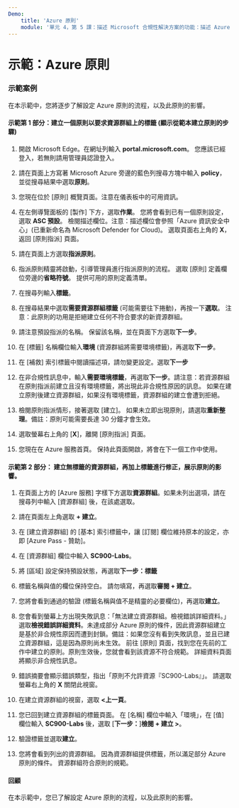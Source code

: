 ```yaml
---
Demo:
    title: 'Azure 原則'
    module: '單元 4，第 5 課：描述 Microsoft 合規性解決方案的功能：描述 Azure 原則'
---
```



# 示範：Azure 原則

### 示範案例
在本示範中，您將逐步了解設定 Azure 原則的流程，以及此原則的影響。

#### 示範第 1 部分：建立一個原則以要求資源群組上的標籤 (顯示從範本建立原則的步驟)

1. 開啟 Microsoft Edge。在網址列輸入 **portal.microsoft.com**。  您應該已經登入，若無則請用管理員認證登入。

1. 請在頁面上方寫著 Microsoft Azure 旁邊的藍色列搜尋方塊中輸入 **policy**，並從搜尋結果中選取**原則**。

1. 您現在位於 [原則] 概覽頁面。注意在儀表板中的可用資訊。

1. 在左側導覽面板的 [製作] 下方，選取**作業**。  您將會看到已有一個原則設定，選取 **ASC 預設**。  檢閱描述欄位。注意：描述欄位會參照「Azure 資訊安全中心」(已重新命名為 Microsoft Defender for Cloud)。  選取頁面右上角的 **X**，返回 [原則指派] 頁面。

1. 請在頁面上方選取**指派原則**。

1. 指派原則精靈將啟動，引導管理員進行指派原則的流程。  選取 [原則] 定義欄位旁邊的**省略符號**。  提供可用的原則定義清單。  

1. 在搜尋列輸入**標籤**。

1. 在搜尋結果中選取**需要資源群組標籤** (可能需要往下捲動)，再按一下**選取**。  注意：此原則的功用是拒絕建立任何不符合要求的新資源群組。  

1. 請注意預設指派的名稱。  保留該名稱，並在頁面下方選取**下一步**。

1. 在 [標籤] 名稱欄位輸入**環境** (資源群組將需要環境標籤)，再選取**下一步**。  

1. 在 [補救] 索引標籤中閱讀描述項，請勿變更設定。選取**下一步**

1. 在非合規性訊息中，輸入**需要環境標籤**，再選取**下一步**。請注意：若資源群組在原則指派前建立且沒有環境標籤，將出現此非合規性原因的訊息。  如果在建立原則後建立資源群組，如果沒有環境標籤，資源群組的建立會遭到拒絕。

1. 檢閱原則指派情形，接著選取 [建立]。  如果未立即出現原則，請選取**重新整理**。備註：原則可能需要長達 30 分鐘才會生效。

1. 選取螢幕右上角的 [**X**]，離開 [原則指派] 頁面。

1. 您現在在 Azure 服務首頁。  保持此頁面開啟，將會在下一個工作中使用。

#### 示範第 2 部分：  建立無標籤的資源群組，再加上標籤進行修正，展示原則的影響。

1. 在頁面上方的 [Azure 服務] 字樣下方選取**資源群組**。如果未列出選項，請在搜尋列中輸入 [資源群組] 後，在該處選取。

1. 請在頁面左上角選取 **+ 建立**。

1. 在 [建立資源群組] 的 [基本] 索引標籤中，讓 [訂閱] 欄位維持原本的設定，亦即 [Azure Pass - 贊助]。

1. 在 [資源群組] 欄位中輸入 **SC900-Labs**。

1. 將 [區域] 設定保持預設狀態，再選取**下一步：標籤**

1. 標籤名稱與值的欄位保持空白。  請勿填寫，再選取**審閱 + 建立**。

1. 您將會看到通過的驗證 (標籤名稱與值不是精靈的必要欄位)，再選取**建立**。

1. 您會看到螢幕上方出現失敗訊息：「無法建立資源群組。檢視錯誤詳細資料。」  選取**檢視錯誤詳細資料**。未達成部分 Azure 原則的條件，因此資源群組建立是基於非合規性原因而遭到封鎖。備註：如果您沒有看到失敗訊息，並且已建立資源群組，這是因為原則尚未生效。  前往 [原則] 頁面，找到您在先前的工作中建立的原則。原則生效後，您就會看到該資源不符合規範。  詳細資料頁面將顯示非合規性訊息。

1. 錯誤摘要會顯示錯誤類型，指出「原則不允許資源『SC900-Labs』」。  請選取螢幕右上角的 **X** 關閉此視窗。

1. 在建立資源群組的視窗，選取 **<上一頁**。

1. 您已回到建立資源群組的標籤頁面。  在 [名稱] 欄位中輸入「環境」，在 [值] 欄位輸入 **SC900-Labs** 後，選取 [**下一步：**]**檢閱 + 建立 >**。

1. 驗證標籤並選取**建立**。

1. 您將會看到列出的資源群組。  因為資源群組提供標籤，所以滿足部分 Azure 原則的條件。  資源群組符合原則的規範。

#### 回顧

在本示範中，您已了解設定 Azure 原則的流程，以及此原則的影響。
